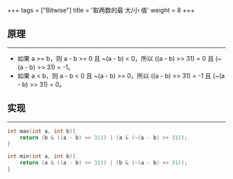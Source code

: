+++
tags = ["Bitwise"]
title = '取两数的最 大/小 值'
weight = 8
+++

## 原理
---

* 如果 a >= b，则 a - b >= 0 且 ~(a - b) < 0，所以 ((a - b) >> 31) = 0 且 (~(a - b) >> 31) = -1。
* 如果 a < b，则 a - b < 0 且 ~(a - b) >= 0，所以 ((a - b) >> 31) = -1 且 (~(a - b) >> 31) = 0。

## 实现
---
```c
int max(int a, int b){
    return (b & ((a - b) >> 31)) | (a & (~(a - b) >> 31));
}

int min(int a, int b){
    return (a & ((a - b) >> 31)) | (b & (~(a - b) >> 31));
}
```